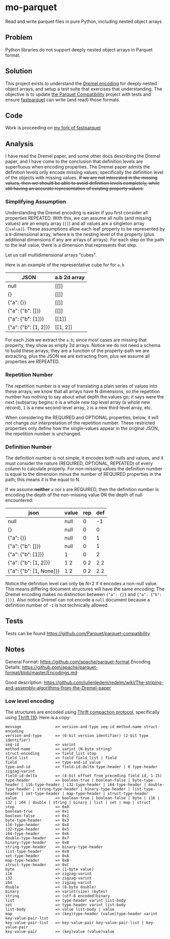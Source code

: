 # mo-parquet

Read and write parquet files in pure Python, including nested object arrays

## Problem

Python libraries do not support deeply nested object arrays in Parquet format.  

## Solution

This project exists to understand the [Dremel encoding](https://static.googleusercontent.com/media/research.google.com/en//pubs/archive/36632.pdf) for deeply nested object arrays, and setup a test suite that exercises that understanding. The objective is to update [the Parquet Compatibility](https://github.com/Parquet/parquet-compatibility) project with tests and ensure [fastparquet](https://github.com/dask/fastparquet) can write (and read) those formats.

## Code

Work is proceeding on [my fork of fastparquet](https://github.com/klahnakoski/fastparquet/blob/nested/fastparquet/json_writer.py)

## Analysis

I have read the Dremel paper, and some other docs describing the Dremel paper, and I have come to the conclusion that definition levels are superfluous when encoding properties. The Dremel paper admits the definition levels only encode missing values; specifically the definition level of the objects with missing values. <strike>If we are not interested in the missing values, then we should be able to avoid definition levels completely, while still having an accurate representation of existing property values.</strike>

### Simplifying Assumption

Understanding the Dremel encoding is easier if you first consider all properties REPEATED. With this, we can assume all nulls (and missing values) are an empty array (`[]`) and all values are a singleton array (`[value]`). These assumptions allow each leaf property to be represented by a `N`-dimensional array, where `N` is the nesting level of the property (plus additional dimensions if any are arrays of arrays). For each step on the path to the leaf value, there is a dimension that represents that step. 

Let us call multidimensional arrays "cubes".

Here is an example of the representative cube for for `a.b`

|           JSON           |      a.b 2d array     |
| ------------------------ | --------------------- |
|   null                   |          [[]]         |
|   {}                     |          [[]]         |
|   {"a": {}}              |          [[]]         |
|   {"a": {"b": []}}       |          [[]]         |   
|   {"a": {"b": [1]}}      |         [[1]]         |
|   {"a": {"b": [1, 2]}}   |        [[1, 2]]       |


For each `JSON` we extract the `a.b`; since most cases are missing that property, they show as empty 2d arrays. Notice we do not need a schema to build these arrays; they are a function of the property-path we are extracting, plus the JSON we are extracting from, plus we assume all properties are REPEATED.

### Repetition Number

The repetition number is a way of translating a plain series of values into these arrays; we know that all arrays have N dimensions, so the repetition number has nothing to say about what depth the values go; it says were the next (sub)array begins: `0` is a whole new top level array (a whole new record), `1` is a new second-level array, `2` is a new third-level array, etc.

When considering the REQUIRED and OPTIONAL properties, below, it will not change our interpretation of the repetition number. These restricted properties only define how the single-values appear in the original JSON, the repetition number is unchanged.

### Definition Number
 
The definition number is not simple; it encodes both nulls and values, and it must consider the nature (REQUIRED, OPTIONAL, REPEATED) of every column to calculate properly. For non-missing values the definition number is equal to the dimension minus the number of REQUIRED properties in the path; this means it is the equal to N.  

If we assume **neither** `a` nor `b` are REQUIRED, then the definition number is encoding the depth of the non-missing value OR the depth of null encountered:

|           json            | value |  rep  |  def  |
| ------------------------- | ----- | ----- | ----- |
|   null                    |  null |   0   |  -1   |
|   {}                      |  null |   0   |   0   |
|   {"a": {}}               |  null |   0   |   1   |
|   {"a": {"b": []}}        |  null |   0   |   1   |   
|   {"a": {"b": [1]}}       |   1   |   0   |   2   |
|   {"a": {"b": [1, 2]}}    |  1 2  |  0 2  |  2 2  |
|   {"a": {"b": [1, None]}} |  1 2  |  0 2  |  2 2  |

Notice the definition level can only be N=2 if it encodes a non-null value. This means differing document structures will have the same encoding; The Dremel encoding makes no distinction between `{"a": {}}` and `{"a": {"b": []}}`.  Also notice Dremel can not encode a `null` document because a definition number of `-1` is not technically allowed.

## Tests

Tests can be found https://github.com/Parquet/parquet-compatibility


## Notes 


General Format: https://github.com/apache/parquet-format
Encoding Details: https://github.com/apache/parquet-format/blob/master/Encodings.md

Good description: https://github.com/julienledem/redelm/wiki/The-striping-and-assembly-algorithms-from-the-Dremel-paper


### Low level encoding

The structures are encoded using [Thrift compaction protocol](https://github.com/apache/thrift/blob/master/doc/specs/thrift-compact-protocol.md), specifically using [Thrift 110](https://issues.apache.org/jira/browse/THRIFT-110).  Here is a copy:

	message               => version-and-type seq-id method-name struct-encoding 
	version-and-type      => (6-bit version identifier) (2-bit type identifier)
	seq-id                => varint
	method-name           => varint (N-byte string)
	struct-encoding       => field_list stop
	field_list            => field field_list | field
	field                 => type-and-id value
	type-and-id           => field-id-delta type-header | 0 type-header zigzag-varint
	field-id-delta        => (4-bit offset from preceding field id, 1-15)
	type-header           => boolean-true | boolean-false | byte-type-header | i16-type-header | i32-type-header | i64-type-header | double-type-header | string-type-header | binary-type-header | list-type-header | set-type-header | map-type-header | struct-type-header
	value                 => boolean-true | boolean-false | byte | i16 | i32 | i64 | double | string | binary | list | set | map | struct
	stop                  => 0x0
	boolean-true          => 0x1
	boolean-false         => 0x2
	byte-type-header      => 0x3
	i16-type-header       => 0x4
	i32-type-header       => 0x5
	i64-type-header       => 0x6
	double-type-header    => 0x7
	binary-type-header    => 0x8
	string-type-header    => binary-type-header
	list-type-header      => 0x9
	set-type-header       => 0xA
	map-type-header       => 0xB
	struct-type-header    => 0xC
	byte                  => (1-byte value)
	i16                   => zigzag-varint
	i32                   => zigzag-varint
	i64                   => zigzag-varint
	double                => (8-byte double)
	binary                => varint(size) (bytes)
	string                => (utf-8 encoded)binary
	list                  => type-header varint list-body
	set                   => type-header varint list-body
	list-body             => value list-body | value
	map                   => (key)type-header (value)type-header varint key-value-pair-list
	key-value-pair-list   => key-value-pair key-value-pair-list | key-value-pair
	key-value-pair        => (key)value (value)value

